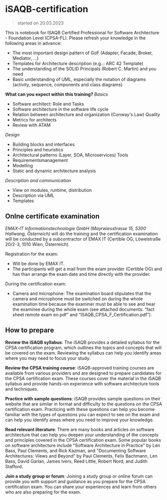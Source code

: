 # iSAQB-certification
> started on 20.03.2023

This is notebook for ISAQB Certified Professional for Software Architecture - Foundation Level (CPSA-FL).
Please refresh your knowledge in the following areas in advance: 
 
- The most important design pattern of  GoF (Adapter, Facade, Broker, Mediator, …)
- Templates for Architecture description (e.g..: ARC 42 Template)
- The understanding of the SOLID Principals (Robert C. Martin) and you need
- Basic understanding of UML, especially  the notation of diagrams (activity, sequence, components and class diagrams)     
 
**What can you expect within this training?**
*Basics*
- Software architect: Role and Tasks 
- Software architecture in the software life cycle
- Relation between architecture and organization (Conway's Law)	Quality
- Metrics for architects  
- Review with  ATAM  

*Design*
- Building blocks and interfaces  
- Principles and heuristics
- Architectural patterns (Layer, SOA, Microservices)	Tools
- Requirementsmanagement 
- Modelling
- Static and dynamic architecture analysis

*Description and communication*
- View on modules, runtime, distribution 
- Description via UML 
- Templates	 
 
## Onlne certificate examination
*EMAX-IT Informationstechnologie GmbH (Mayrwiesstrasse 15, 5300 Hallwang, Österreich)* will do the training and 
the certification examination will be conducted by a subcontractor of EMAX IT (Certible OG, Löwelstraße 20/2-3, 1010 Wien, Österreich).
 
Registration for the exam:
- Will be done by EMAX IT. 
- The participants will get a mail from the exam provider (Certible OG) and has than arrange the exam date and time directly with the provider.
 
During the certification exam:
- Camera and microphone: The examination board stipulates that the camera and microphone must be switched on 
during the whole examination time because the examiner must be able to see and hear the examinee 
during the whole exam (see attached  documents: “fact sheet remote exam en.pdf” and “ISAQB_CPSA_F_Certification.pdf”).

## How to prepare
**Review the iSAQB syllabus**: The iSAQB provides a detailed syllabus for the CPSA certification program, which outlines the topics and concepts that will be covered on the exam. Reviewing the syllabus can help you identify areas where you may need to focus your study.

**Review the CPSA training course**: iSAQB-approved training courses are available from various providers and are designed to prepare candidates for the CPSA certification exam. These courses cover the material in the iSAQB syllabus and provide hands-on experience with software architecture tools and techniques.

**Practice with sample questions**: iSAQB provides sample questions on their website that are similar in format and difficulty to the questions on the CPSA certification exam. Practicing with these questions can help you become familiar with the types of questions you can expect to see on the exam and can help you identify areas where you need to improve your knowledge.

**Read relevant literature**: There are many books and articles on software architecture that can help you deepen your understanding of the concepts and principles covered in the CPSA certification exam. Some popular books on software architecture include "Software Architecture in Practice" by Len Bass, Paul Clements, and Rick Kazman, and "Documenting Software Architectures: Views and Beyond" by Paul Clements, Felix Bachmann, Len Bass, David Garlan, James Ivers, Reed Little, Robert Nord, and Judith Stafford.

**Join a study group or forum**: Joining a study group or online forum can provide you with support and guidance as you prepare for the CPSA certification exam. You can share your experiences and learn from others who are also preparing for the exam.
